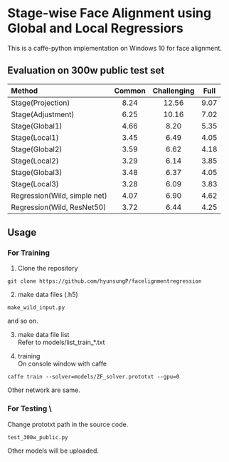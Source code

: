 # Stage-wise Face Alignment using Global and Local Regressiors

This is a caffe-python implementation on Windows 10 for face alignment.

## Evaluation on 300w public test set
<center>

| Method | Common | Challenging | Full |
|:-------|:--------:|:-----:|:-------:|
| Stage(Projection) | 8.24 | 12.56 | 9.07 |
| Stage(Adjustment) | 6.25 | 10.16 | 7.02 |
| Stage(Global1) | 4.66 | 8.20 | 5.35 |
| Stage(Local1) | 3.45 | 6.49 | 4.05 |
| Stage(Global2) | 3.59 | 6.62 | 4.18 |
| Stage(Local2) | 3.29 | 6.14 | 3.85 |
| Stage(Global3) | 3.48 | 6.37 | 4.05 |
| Stage(Local3) | 3.28 | 6.09 | 3.83 |
| Regression(Wild, simple net) | 4.07 | 6.90 | 4.62 |
| Regression(Wild, ResNet50) | 3.72 | 6.44 | 4.25 |
</center>

## Usage

### For Training
1. Clone the repository
```
git clone https://github.com/hyunsungP/facelignmentregression
```

2. make data files (.h5)
```
make_wild_input.py
```
and so on.

3. make data file list \
Refer to models/list_train_*.txt

4. training \
On console window with caffe
```
caffe train --solver=models/ZF_solver.prototxt --gpu=0
```

Other network are same.

### For Testing \
Change prototxt path in the source code.
```
test_300w_public.py
```

Other models will be uploaded.

